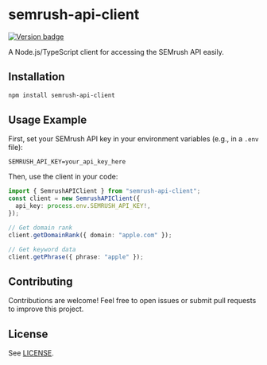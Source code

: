 # semrush-api-client
[![Version badge](https://img.shields.io/github/v/release/RenKoya1/semrush-api-client?include_prereleases)](https://github.com//RenKoya1/semrush-api-client)

A Node.js/TypeScript client for accessing the SEMrush API easily.

## Installation

```sh
npm install semrush-api-client
```

## Usage Example

First, set your SEMrush API key in your environment variables (e.g., in a `.env` file):

```
SEMRUSH_API_KEY=your_api_key_here
```

Then, use the client in your code:

```ts
import { SemrushAPIClient } from "semrush-api-client";
const client = new SemrushAPIClient({
  api_key: process.env.SEMRUSH_API_KEY!,
});

// Get domain rank
client.getDomainRank({ domain: "apple.com" });

// Get keyword data
client.getPhrase({ phrase: "apple" });
```

## Contributing

Contributions are welcome! Feel free to open issues or submit pull requests to improve this project.

## License

See [LICENSE](LICENSE).
